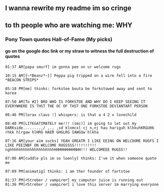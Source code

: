 ## I wanna rewrite my readme im so cringe
## to th people who are watching me: WHY
### Pony Town quotes Hall-of-Fame (My picks)
#### go on the google doc link or my straw to witness the full destruction of quotes

```text
01:37 AM[papa smurf] im gonna pee on ur welcome rugs

10:15 AM[{~*Beanz*~}] Peppa pig tripped on a wire fell into a fire *BEACON STRIPS*

05:18 PM[me] thinks: forkstoe bouta be forkstowed away and sent to korea

07:50 AM[To #2] BRO WHO IS FORKSTOE AND WHY DO I KEEP SEEING IT EVERYWHERE IS THST THE OC OF THST ONE FORKSTOE DEVIANTART PERSON

06:46 PM[lorax claus !] whispers: is that a 4 2 x lovechild

08:40 PM[LITEGATIMATELY me!!! (smc)] im going to let out my DARKside........,/ ,., ,sd klnmcxl cj n,nj hau hariguh klhkuhKRGUHk rhkk hlrgaw hlHRG HAER GHGLRG IAWGUw hlkha

07:16 AM[your aim sucks] YEAH GREATR I LIKE EEING ON WELCDOME RUGFS I LIKE PEEINBF ON WELCOME RUGSSSS!!!!!!!!!! nghhhhhhhhhhhhhhhhhhhhHHHHHHHHHHHH!!! WELCOMEEE RUGSS!!

07:06 AM[cuddle pls im so loenly] thinks: I've it when someone quote me

07:09 PM[animatig] thinks: i am ther founder of fartstoe

01:37 PM[♂Streber / vampire♂] my cumputer juice is running out
01:36 PM[♂Streber / vampire♂] i love this server im marrying everyone
```
